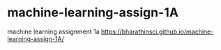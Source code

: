 # machine-learning-assign-1A
machine learning assignment 1a
https://bharathinsci.github.io/machine-learning-assign-1A/
